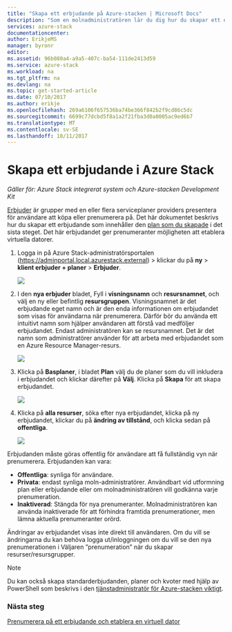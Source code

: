 ```yaml
---
title: "Skapa ett erbjudande på Azure-stacken | Microsoft Docs"
description: "Som en molnadministratören lär du dig hur du skapar ett erbjudande för dina användare i Azure-stacken."
services: azure-stack
documentationcenter: 
author: ErikjeMS
manager: byronr
editor: 
ms.assetid: 96b080a4-a9a5-407c-ba54-111de2413d59
ms.service: azure-stack
ms.workload: na
ms.tgt_pltfrm: na
ms.devlang: na
ms.topic: get-started-article
ms.date: 07/10/2017
ms.author: erikje
ms.openlocfilehash: 269a6106f657536ba74be366f842b2f9cd86c5dc
ms.sourcegitcommit: 6699c77dcbd5f8a1a2f21fba3d0a0005ac9ed6b7
ms.translationtype: MT
ms.contentlocale: sv-SE
ms.lasthandoff: 10/11/2017
---
```

# <a name="create-an-offer-in-azure-stack"></a>Skapa ett erbjudande i Azure Stack

*Gäller för: Azure Stack integrerat system och Azure-stacken Development Kit*

[Erbjuder](azure-stack-key-features.md) är grupper med en eller flera serviceplaner providers presentera för användare att köpa eller prenumerera på. Det här dokumentet beskrivs hur du skapar ett erbjudande som innehåller den [plan som du skapade](azure-stack-create-plan.md) i det sista steget. Det här erbjudandet ger prenumeranter möjligheten att etablera virtuella datorer.

1. Logga in på Azure Stack-administratörsportalen (https://adminportal.local.azurestack.external) > klickar du på **ny** > **klient erbjuder + planer**  >   **Erbjuder**.

   ![](media/azure-stack-create-offer/image01.png)
2. I den **nya erbjuder** bladet, Fyll i **visningsnamn** och **resursnamnet**, och välj en ny eller befintlig **resursgruppen**. Visningsnamnet är det erbjudande eget namn och är den enda informationen om erbjudandet som visas för användarna när prenumerera. Därför bör du använda ett intuitivt namn som hjälper användaren att förstå vad medföljer erbjudandet. Endast administratören kan se resursnamnet. Det är det namn som administratörer använder för att arbeta med erbjudandet som en Azure Resource Manager-resurs.

   ![](media/azure-stack-create-offer/image01a.png)
3. Klicka på **Basplaner**, i bladet **Plan** välj du de planer som du vill inkludera i erbjudandet och klickar därefter på **Välj**. Klicka på **Skapa** för att skapa erbjudandet.

   ![](media/azure-stack-create-offer/image02.png)
4. Klicka på **alla resurser**, söka efter nya erbjudandet, klicka på ny erbjudandet, klickar du på **ändring av tillstånd**, och klicka sedan på **offentliga**.

   ![](media/azure-stack-create-offer/image03.png)

Erbjudanden måste göras offentlig för användare att få fullständig vyn när prenumerera. Erbjudanden kan vara:

* **Offentliga**: synliga för användare.
* **Privata**: endast synliga moln-administratörer. Användbart vid utformning plan eller erbjudande eller om molnadministratören vill godkänna varje prenumeration.
* **Inaktiverad**: Stängda för nya prenumeranter. Molnadministratören kan använda inaktiverade för att förhindra framtida prenumerationer, men lämna aktuella prenumeranter orörd.

Ändringar av erbjudandet visas inte direkt till användaren. Om du vill se ändringarna du kan behöva logga ut/inloggningen om du vill se den nya prenumerationen i Väljaren ”prenumeration” när du skapar resurser/resursgrupper.

> [!NOTE]
>Du kan också skapa standarderbjudanden, planer och kvoter med hjälp av PowerShell som beskrivs i den [tjänstadministratör för Azure-stacken viktigt](https://github.com/Azure/AzureStack-Tools/tree/master/ServiceAdmin).
>


### <a name="next-steps"></a>Nästa steg
[Prenumerera på ett erbjudande och etablera en virtuell dator](azure-stack-subscribe-plan-provision-vm.md)
